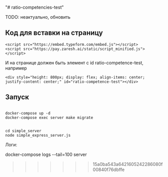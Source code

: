 "# ratio-competencies-test" 

TODO: неактуально, обновить


## Код для вставки на страницу


```
<script src="https://embed.typeform.com/embed.js"></script>
<script src="https://pay.zaresh.ai/static/script_minified.js"></script>
```

И на странице должен быть элемент с id ratio-competence-test, например

```
<div style="height: 800px; display: flex; align-items: center; justify-content: center;" id="ratio-competence-test"></div>

```


## Запуск

```

docker-compose up -d
docker-compose exec server make migrate


cd simple_server
node simple_express_server.js
```

Логи:

docker-compose logs --tail=100 server

>>>>>>> 15a0ba543a6421605242286080f00840f76dbffe
